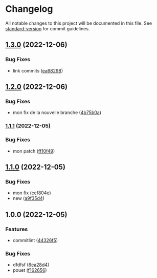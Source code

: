 # Changelog

All notable changes to this project will be documented in this file. See [standard-version](https://github.com/conventional-changelog/standard-version) for commit guidelines.

## [1.3.0](https://github.com/SleepFast/tadam/compare/v1.2.0...v1.3.0) (2022-12-06)


### Bug Fixes

* link commits ([ea68298](https://github.com/SleepFast/tadam/commit/ea6829885c2c07d2802b29390b679303e4728ec6))

## [1.2.0](https://github.com/mokkapps/changelog-generator-demo/compare/v1.1.1...v1.2.0) (2022-12-06)


### Bug Fixes

* mon fix de la nouvelle branche ([4b75b0a](https://github.com/mokkapps/changelog-generator-demo/commits/4b75b0a02125ba1dae48bbe2f7f5ff6bf534576e))

### [1.1.1](https://github.com/mokkapps/changelog-generator-demo/compare/v1.1.0...v1.1.1) (2022-12-05)


### Bug Fixes

* mon patch ([ff10f49](https://github.com/mokkapps/changelog-generator-demo/commits/ff10f4924287c6085db1417e57dd83f24e322479))

## [1.1.0](https://github.com/mokkapps/changelog-generator-demo/compare/v1.0.0...v1.1.0) (2022-12-05)


### Bug Fixes

* mon fix ([ccf804e](https://github.com/mokkapps/changelog-generator-demo/commits/ccf804e06d422027062c3c68edf9cce67b567ad8))
* new ([a9f35d4](https://github.com/mokkapps/changelog-generator-demo/commits/a9f35d44cf3cf452e933b7450dac58ab3277d61f))

## 1.0.0 (2022-12-05)


### Features

* commitlint ([44326f5](https://github.com/mokkapps/changelog-generator-demo/commits/44326f555c92c04666c1b61c3e2dd178f98c4b41))


### Bug Fixes

* dfdfsf ([6ea28d4](https://github.com/mokkapps/changelog-generator-demo/commits/6ea28d4de4c54ac2721933fe1e9963c656fba7d8))
* pouet ([f162656](https://github.com/mokkapps/changelog-generator-demo/commits/f1626561b33c7e8cc65cd53d32237e7059d47463))
